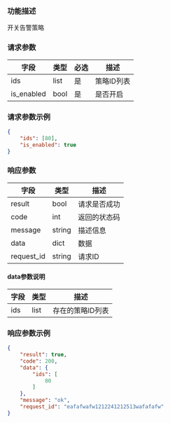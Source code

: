 ### 功能描述

开关告警策略


### 请求参数

| 字段       | 类型 | 必选 | 描述       |
| --------- | ---- | ---- | ---------- |
| ids        | list | 是   | 策略ID列表 |
| is_enabled | bool | 是   | 是否开启   |

### 请求参数示例

```json
{
    "ids": [80],
    "is_enabled": true
}
```

### 响应参数

| 字段       | 类型   | 描述         |
| ---------- | ------ | ------------ |
| result     | bool   | 请求是否成功 |
| code       | int    | 返回的状态码 |
| message    | string | 描述信息     |
| data       | dict   | 数据         |
| request_id | string | 请求ID       |

#### data参数说明

| 字段       | 类型    | 描述       |
| --------- | ------ | ---------- |
| ids | list | 存在的策略ID列表 |

### 响应参数示例

```json
{
 	"result": true,
    "code": 200,
    "data": {
    	"ids": [
            80
        ]
    },
    "message": "ok",
    "request_id": "eafafwafw1212241212513wafafafw"
}
```

